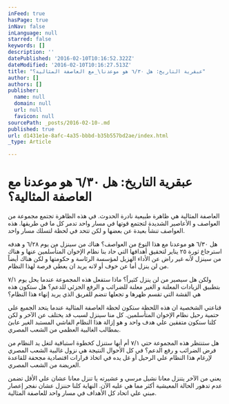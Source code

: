 ```yaml
---
inFeed: true
hasPage: true
inNav: false
inLanguage: null
starred: false
keywords: []
description: ''
datePublished: '2016-02-10T10:16:52.322Z'
dateModified: '2016-02-10T10:16:27.513Z'
title: "عبقرية التاريخ: هل ٦/٣٠ هو موعدنا\_مع العاصفة المثالية؟"
author: []
authors: []
publisher:
  name: null
  domain: null
  url: null
  favicon: null
sourcePath: _posts/2016-02-10-.md
published: true
url: d1431e1e-8afc-4a35-bbbd-b35b557bd2ae/index.html
_type: Article

---
```

# عبقرية التاريخ: هل ٦/٣٠ هو موعدنا مع العاصفة المثالية؟

العاصفة المثالية هي ظاهرة طبيعية نادرة الحدوث. في هذه الظاهرة تجتمع مجموعة من العواصف و الأعاصير الشديدة لتجتمع قوتها في مسار واحد تدمر كل ما في طريقها. هذه العواصف تنشأ بعيدة عن بعضها و لكن تتحد في لحظة لتسلك مسار واحد.

هل ٦/٣٠ هو موعدنا مع هذا النوع من العواصف؟ هناك من سينزل من يوم ٦/٢٨ و هدفه استرجاع ثورة ٢٥ يناير لتحقيق أهدافها التي حاد بنا نظام الإخوان المتأسلمين عنها و هناك من سينزل لأنه غير راض عن الأداء الهزيل لمؤسسة الرئاسة و حكومتها و لكن هناك أيضاً من لن ينزل أما عن خوف أو لانه يريد ان يعطي فرصة لهذا النظام.

ولكن هل سيصير من لن ينزل كثيراً؟ ماذا ستفعل هذه المجموعة عندما يحل يوم ٧/١ بتطبيق الزيادات المعلنة و الغير معلنة للضرائب و الرفع الجزئي للدعم؟ هل ستكون هذه هي القشة التي تقسم ظهرها و تجعلها تنضم للفريق الذي يريد إنهاء هذا النظام؟

قناعتي الشخصية ان هذه اللحظة ستكون لحظة العاصفة المثالية عندما يتحد الجميع علي حتمية رحيل نظام الإخوان المتأسلمين. كل منا سينزل لسبب قد يختلف عن الآخر و لكن كلنا سنكون متفقين علي هدف واحد و هو إزالة هذا النظام الفاشي المستبد الغير عابئ بمطالب الغالبية العظمي من الشعب المصري.

هل ستنتظر هذه المجموعة حتي ٧/١ أم أنها ستنزل كخطوة استباقية لتغل يد النظام من فرض الضرائب و رفع الدعم؟ في كل الأحوال النتيجة هي نزول غالبية الشعب المصري لإرغام هذا النظام علي الرحيل أو غل يده في اتخاذ قرارات اقتصادية مجحفة للقاعدة العريضة من الشعب المصري.

يعني من الآخر يتنزل معانا نشيل مرسي و عشيرته يا تنزل معانا عشان علي الأقل تضمن عدم تدهور الحالة المعيشية أكثر مما هي عليه الآن. النهاية كلنا حننزل عشان نفجر إعصار مبني علي اتحاد كل الأهداف في مسار واحد للعاصفة المثالية.